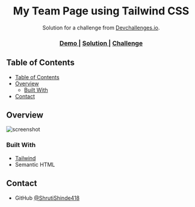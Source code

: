 <h1 align="center">My Team Page using Tailwind CSS</h1>

<div align="center">
   Solution for a challenge from  <a href="http://devchallenges.io" target="_blank">Devchallenges.io</a>.
</div>

<div align="center">
  <h3>
    <a href="https://my-team-page-seven-mu.vercel.app/">
      Demo
    </a>
    <span> | </span>
    <a href="https://github.com/ShrutiShinde418/DevChallenges/tree/main/my-team-page">
      Solution
    </a>
    <span> | </span>
    <a href="https://devchallenges.io/challenges/hhmesazsqgKXrTkYkt0U">
      Challenge
    </a>
  </h3>
</div>

<!-- TABLE OF CONTENTS -->

## Table of Contents

- [Table of Contents](#table-of-contents)
- [Overview](#overview)
  - [Built With](#built-with)
- [Contact](#contact)

<!-- OVERVIEW -->

## Overview

![screenshot](./screenshot.png)

### Built With

- [Tailwind](https://tailwindcss.com/)
- Semantic HTML

## Contact

- GitHub [@ShrutiShinde418](https://github.com/ShrutiShinde418)
